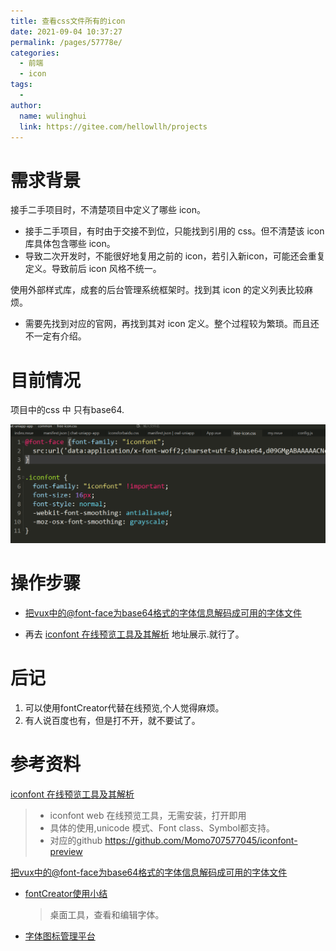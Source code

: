 ```yaml
---
title: 查看css文件所有的icon
date: 2021-09-04 10:37:27
permalink: /pages/57778e/
categories:
  - 前端
  - icon
tags:
  - 
author: 
  name: wulinghui
  link: https://gitee.com/hellowllh/projects
---
```

# 需求背景

接手二手项目时，不清楚项目中定义了哪些 icon。

- 接手二手项目，有时由于交接不到位，只能找到引用的 css。但不清楚该 icon 库具体包含哪些 icon。
- 导致二次开发时，不能很好地复用之前的 icon，若引入新icon，可能还会重复定义。导致前后 icon 风格不统一。

使用外部样式库，成套的后台管理系统框架时。找到其 icon 的定义列表比较麻烦。

- 需要先找到对应的官网，再找到其对 icon 定义。整个过程较为繁琐。而且还不一定有介绍。



# 目前情况

项目中的css 中 只有base64. 

![image-20210904104703105](icon.assets/image-20210904104703105.png)



# 操作步骤



- [把vux中的@font-face为base64格式的字体信息解码成可用的字体文件](https://www.cnblogs.com/moqiutao/p/8945131.html)

- 再去 [iconfont 在线预览工具及其解析](https://juejin.cn/post/6844903920666411015)  地址展示.就行了。 



# 后记

1. 可以使用fontCreator代替在线预览,个人觉得麻烦。
2. 有人说百度也有，但是打不开，就不要试了。





# 参考资料

[iconfont 在线预览工具及其解析](https://juejin.cn/post/6844903920666411015)

> - iconfont web 在线预览工具，无需安装，打开即用
> - 具体的使用,unicode 模式、Font class、Symbol都支持。
> - 对应的github https://github.com/Momo707577045/iconfont-preview

[把vux中的@font-face为base64格式的字体信息解码成可用的字体文件](https://www.cnblogs.com/moqiutao/p/8945131.html)

- [fontCreator使用小结](https://www.jianshu.com/p/6fb74839a2c1)

  > 桌面工具，查看和编辑字体。

- [字体图标管理平台](https://github.com/bolin-L/nicon)